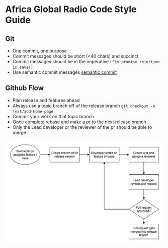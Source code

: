 # Africa Global Radio Code Style Guide

## Git
- One commit, one purpose
- Commit messages should be short (<40 chars) and succinct
- Commit messages should be in the imperative : `Fix promise rejection in save()`
- Use semantic commit messages [semantic commit](https://gist.github.com/joshbuchea/6f47e86d2510bce28f8e7f42ae84c716)

## Github Flow
- Plan release and features ahead
- Always use a topic branch off of the release branch `git checkout -b feat/add-home-page`
- Commit your work on that topic branch
- Once complete rebase and make a pr to the next release branch
- Only the Lead developer or the reviewer of the pr should be able to merge

![Github Workflow](./images/flow.png)